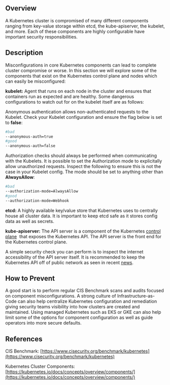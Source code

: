 ## Overview
A Kubernetes cluster is compromised of many different components ranging from key-value storage within etcd, the kube-apiserver, the kubelet, and more. Each of these components are highly configurable have important security responsibilities. 

## Description

Misconfigurations in core Kubernetes components can lead to complete cluster compromise or worse. In this section we will explore some of the components that exist on the Kubernetes control plane and nodes which can easily be misconfigured:

**kubelet:** Agent that runs on each node in the cluster and ensures that containers run as expected and are healthy. Some dangerous configurations to watch out for on the kubelet itself are as follows:

Anonymous authentication allows non-authenticated requests to the Kubelet. Check your Kubelet configuration and ensure the flag below is set to **false**:

```bash
#bad
--anonymous-auth=true
#good
--anonymous-auth=false
```

Authorization checks should always be performed when communicating with the Kubelets. It is possible to set the Authorization mode to explicitally allow unauthorized requests. Inspect the following to ensure this is not the case in your Kubelet config. The mode should be set to anything other than **AlwaysAllow**:

```bash
#bad
--authorization-mode=AlwaysAllow
#good
--authorization-mode=Webhook
```

**etcd:** A highly available key/value store that Kubernetes uses to centrally house all cluster data. It is important to keep etcd safe as it stores config data as well as secrets. 

**kube-apiserver:** The API server is a component of the Kubernetes [control plane](https://kubernetes.io/docs/reference/glossary/?all=true#term-control-plane)
 that exposes the Kubernetes API. The API server is the front end for the Kubernetes control plane. 

A simple security check you can perform is to inspect the internet accessibility of the API server itself. It is recommended to keep the Kubernetes API off of public network as seen in recent [news](https://www.bleepingcomputer.com/news/security/over-900-000-kubernetes-instances-found-exposed-online/). 

## How to Prevent

A good start is to perform regular CIS Benchmark scans and audits focused on component misconfigurations. A strong culture of Infrastructure-as-Code can also help centralize Kubernetes configuration and remediation giving security teams visibility into how clusters are created and maintained. Using managed Kubernetes such as EKS or GKE can also help limit some of the options for component configuration as well as guide operators into more secure defaults. 

## References

CIS Benchmark: [https://www.cisecurity.org/benchmark/kubernetes](https://www.cisecurity.org/benchmark/kubernetes)

Kubernetes Cluster Components: [https://kubernetes.io/docs/concepts/overview/components/](https://kubernetes.io/docs/concepts/overview/components/)